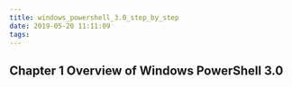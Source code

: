 ```yaml
---
title: windows_powershell_3.0_step_by_step
date: 2019-05-20 11:11:09
tags:
---
```


## Chapter 1 Overview of Windows PowerShell 3.0
